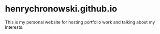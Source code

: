 # henrychronowski.github.io
This is my personal website for hosting portfolio work and talking about my interests.
